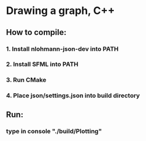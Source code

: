 <h1> Drawing a graph, C++ </h1>
<h2> How to compile: </h2>
<h3> 1. Install nlohmann-json-dev into PATH </h3>
<h3> 2. Install SFML into PATH </h3>
<h3> 3. Run CMake </h3>
<h3> 4. Place json/settings.json into build directory </h3>
<h2> Run: </h2>
<h3> type in console "./build/Plotting" </h3>
